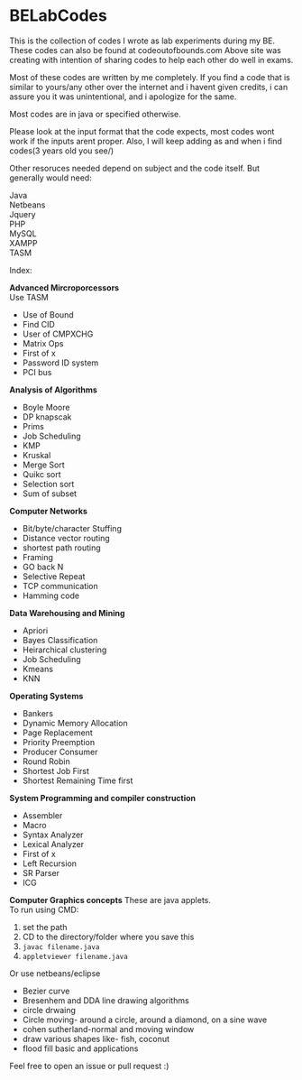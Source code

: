# BELabCodes
This is the collection of codes I wrote as lab experiments during my BE.
These codes can also be found at codeoutofbounds.com 
Above site was creating with intention of sharing codes to help each other do well in exams.

Most of these codes are written by me completely. If you find a code that is similar to yours/any other over the internet and i havent given credits, i can assure you it was unintentional, and i apologize for the same. 

Most codes are in java or specified otherwise. 

Please look at the input format that the code expects, most codes wont work if the inputs arent proper.
Also, I will keep adding as and when i find codes(3 years old you see/)

Other resoruces needed depend on subject and the code itself.
But generally would need:

Java<br>
Netbeans<br>
Jquery<br>
PHP<br>
MySQL<br>
XAMPP<br>
TASM<br>

Index:

<b>Advanced Mircroporcessors</b><br>
Use TASM<br>
<ul>
<li>Use of Bound</li>
<li>Find CID</li>
<li>User of CMPXCHG</li>
<li>Matrix Ops</li>
<li>First of x</li>
<li>Password ID system</li>
<li>PCI bus</li>
</ul>

<b>Analysis of Algorithms</b>
<ul>
<li>Boyle Moore</li>
<li>DP knapscak</li>
<li>Prims</li>
<li>Job Scheduling</li>
<li>KMP</li>
<li>Kruskal</li>
<li>Merge Sort</li>
<li>Quikc sort</li>
<li>Selection sort</li>
<li>Sum of subset</li>
</ul>


<b>Computer Networks</b>
<ul>
<li>Bit/byte/character Stuffing</li>
<li>Distance vector routing</li>
<li>shortest path routing</li>
<li>Framing</li>
<li>GO back N</li>
<li>Selective Repeat</li>
<li>TCP communication</li>
<li>Hamming code</li>
</ul>


<b>Data Warehousing and Mining</b>
<ul>
<li>Apriori</li>
<li>Bayes Classification</li>
<li>Heirarchical clustering</li>
<li>Job Scheduling</li>
<li>Kmeans</li>
<li>KNN</li>
</ul>


<b>Operating Systems</b>
<ul>
<li>Bankers</li>
<li>Dynamic Memory Allocation</li>
<li>Page Replacement</li>
<li>Priority Preemption</li>
<li>Producer Consumer</li>
<li>Round Robin</li>
<li>Shortest Job First</li>
<li>Shortest Remaining Time first</li>
</ul>

<b>System Programming and compiler construction</b>
<ul>
<li>Assembler</li>
<li>Macro</li>
<li>Syntax Analyzer</li>
<li>Lexical Analyzer</li>
<li>First of x</li>
<li>Left Recursion</li>
<li>SR Parser</li>
<li>ICG</li>
</ul>

<b>Computer Graphics concepts</b>
These are java applets.<br>
To run using CMD:<br>
1. set the path<br>
2. CD to the directory/folder where you save this <br>
3. <code>javac filename.java</code> <br>
4. <code>appletviewer filename.java</code><br>

Or 
use netbeans/eclipse
<ul>
<li> Bezier curve</li>
<li> Bresenhem and DDA line drawing algorithms</li>
<li> circle drwaing</li>
<li> Circle moving- around a circle, around a diamond, on a sine wave</li>
<li> cohen sutherland-normal and moving window</li>
<li> draw various shapes like- fish, coconut</li>
<li> flood fill basic and applications</li>
</ul>

Feel free to open an issue or pull request :)
